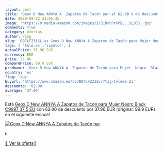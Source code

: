 ```yaml
---
layout: post
title: 'Geox D New ANNYA A  Zapatos de Tacón par al 62.00 % de descuento'
date: 2020-09-22 21:06:35
image: 'https://m.media-amazon.com/images/I/31hoRRr6PEL._SL200_.jpg'
comments: true
category: ofertas
author: ring
slug: 'B07LFZ31SL-es Geox D New ANNYA A Zapatos de Tacón para Mujer Negro Black...'
tags: [ 'tole.es','zapatos', ]
actualPrice: 37.96 EUR
currency: EUR
price: 37.96
comparePrice: 99.9 EUR
prodname: 'Geox D New ANNYA A  Zapatos de Tacón para Mujer  Negro  Black C9997   37 5 EU'
country: 'es'
flag: '🇪🇸'
buyurl: 'https://www.amazon.es/dp/B07LFZ31SL/?tag=tolees-21'
descuento: '62.00'
average: '37.96'
---
```


Está [Geox D New ANNYA A  Zapatos de Tacón para Mujer  Negro  Black C9997   37 5 EU](https://www.amazon.es/dp/B07LFZ31SL/?tag=tolees-21) con 62.00 de descuento por 37.96 EUR (original: 99.9 EUR) en el siguiente enlace!

[![Geox D New ANNYA A  Zapatos de Tacón par](https://m.media-amazon.com/images/I/31hoRRr6PEL._SL200_.jpg)](https://www.amazon.es/dp/B07LFZ31SL/?tag=tolees-21)

ℹ️:


[🛒 Ver la oferta!!](https://www.amazon.es/dp/B07LFZ31SL/?tag=tolees-21)
